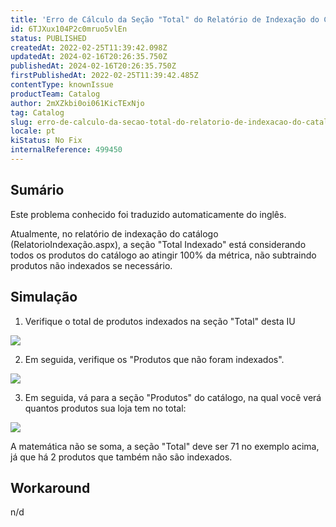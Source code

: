 ```yaml
---
title: 'Erro de Cálculo da Seção "Total" do Relatório de Indexação do Catálogo '
id: 6TJXux104P2c0mruo5vlEn
status: PUBLISHED
createdAt: 2022-02-25T11:39:42.098Z
updatedAt: 2024-02-16T20:26:35.750Z
publishedAt: 2024-02-16T20:26:35.750Z
firstPublishedAt: 2022-02-25T11:39:42.485Z
contentType: knownIssue
productTeam: Catalog
author: 2mXZkbi0oi061KicTExNjo
tag: Catalog
slug: erro-de-calculo-da-secao-total-do-relatorio-de-indexacao-do-catalogo
locale: pt
kiStatus: No Fix
internalReference: 499450
---
```


## Sumário

<div class="alert alert-info">
  <p>Este problema conhecido foi traduzido automaticamente do inglês.</p>
</div>


Atualmente, no relatório de indexação do catálogo (RelatorioIndexação.aspx), a seção "Total Indexado" está considerando todos os produtos do catálogo ao atingir 100% da métrica, não subtraindo produtos não indexados se necessário.







## Simulação


1) Verifique o total de produtos indexados na seção "Total" desta IU

 ![](https://vtexhelp.zendesk.com/attachments/token/1Bn26h96IQunum61KFvIec2TB/?name=inline-1410438497.png)

2) Em seguida, verifique os "Produtos que não foram indexados".

 ![](https://vtexhelp.zendesk.com/attachments/token/5VmAoYMUYecyDIRqWpReeRNvT/?name=inline-1288887889.png)

3) Em seguida, vá para a seção "Produtos" do catálogo, na qual você verá quantos produtos sua loja tem no total:

 ![](https://vtexhelp.zendesk.com/attachments/token/YNLJSiUV48sxbMRg4R3y5a084/?name=inline-1690458606.png)

A matemática não se soma, a seção "Total" deve ser 71 no exemplo acima, já que há 2 produtos que também não são indexados.








## Workaround


n/d

